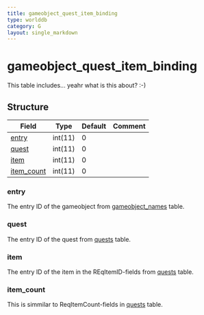 ```yaml
---
title: gameobject_quest_item_binding
type: worlddb
category: G
layout: single_markdown
---
```


# gameobject_quest_item_binding
This table includes... yeahr what is this about? :-)

## Structure

Field                                                                                             | Type    | Default | Comment
------------------------------------------------------------------------------------------------- | ------- | ------- | -------
[entry](#entry)           | int(11) | 0       |        
[quest](#quest)           | int(11) | 0       |        
[item](#item)             | int(11) | 0       |        
[item_count](#item_count) | int(11) | 0       |        

### entry

The entry ID of the gameobject from [gameobject_names](http://www.ascemu.org/wiki/index.php?title=Gameobject_names&action=edit&redlink=1 "Gameobject names (page does not exist)") table.

### quest

The entry ID of the quest from [quests](http://www.ascemu.org/wiki/index.php?title=Quests&action=edit&redlink=1 "Quests (page does not exist)") table.

### item

The entry ID of the item in the REqItemID-fields from [quests](http://www.ascemu.org/wiki/index.php?title=Quests&action=edit&redlink=1 "Quests (page does not exist)") table.

### item_count

This is simmilar to ReqItemCount-fields in [quests](http://www.ascemu.org/wiki/index.php?title=Quests&action=edit&redlink=1 "Quests (page does not exist)") table.